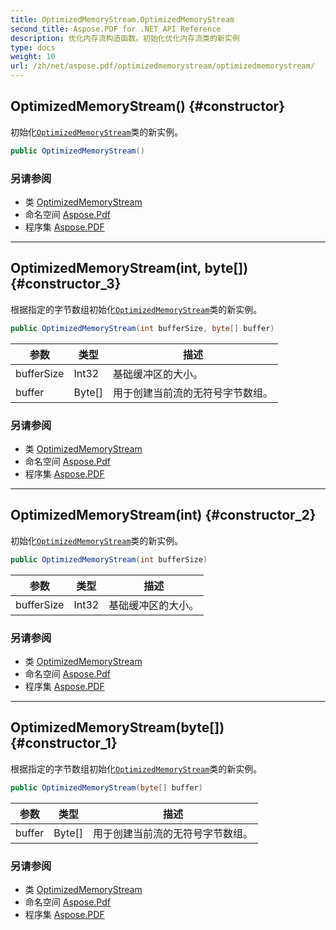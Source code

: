 ```yaml
---
title: OptimizedMemoryStream.OptimizedMemoryStream
second_title: Aspose.PDF for .NET API Reference
description: 优化内存流构造函数。初始化优化内存流类的新实例
type: docs
weight: 10
url: /zh/net/aspose.pdf/optimizedmemorystream/optimizedmemorystream/
---
```

## OptimizedMemoryStream() {#constructor}

初始化[`OptimizedMemoryStream`](../)类的新实例。

```csharp
public OptimizedMemoryStream()
```

### 另请参阅

* 类 [OptimizedMemoryStream](../)
* 命名空间 [Aspose.Pdf](../../../aspose.pdf/)
* 程序集 [Aspose.PDF](../../../)

---

## OptimizedMemoryStream(int, byte[]) {#constructor_3}

根据指定的字节数组初始化[`OptimizedMemoryStream`](../)类的新实例。

```csharp
public OptimizedMemoryStream(int bufferSize, byte[] buffer)
```

| 参数 | 类型 | 描述 |
| --- | --- | --- |
| bufferSize | Int32 | 基础缓冲区的大小。 |
| buffer | Byte[] | 用于创建当前流的无符号字节数组。 |

### 另请参阅

* 类 [OptimizedMemoryStream](../)
* 命名空间 [Aspose.Pdf](../../../aspose.pdf/)
* 程序集 [Aspose.PDF](../../../)

---

## OptimizedMemoryStream(int) {#constructor_2}

初始化[`OptimizedMemoryStream`](../)类的新实例。

```csharp
public OptimizedMemoryStream(int bufferSize)
```

| 参数 | 类型 | 描述 |
| --- | --- | --- |
| bufferSize | Int32 | 基础缓冲区的大小。 |

### 另请参阅

* 类 [OptimizedMemoryStream](../)
* 命名空间 [Aspose.Pdf](../../../aspose.pdf/)
* 程序集 [Aspose.PDF](../../../)

---

## OptimizedMemoryStream(byte[]) {#constructor_1}

根据指定的字节数组初始化[`OptimizedMemoryStream`](../)类的新实例。

```csharp
public OptimizedMemoryStream(byte[] buffer)
```

| 参数 | 类型 | 描述 |
| --- | --- | --- |
| buffer | Byte[] | 用于创建当前流的无符号字节数组。 |

### 另请参阅

* 类 [OptimizedMemoryStream](../)
* 命名空间 [Aspose.Pdf](../../../aspose.pdf/)
* 程序集 [Aspose.PDF](../../../)